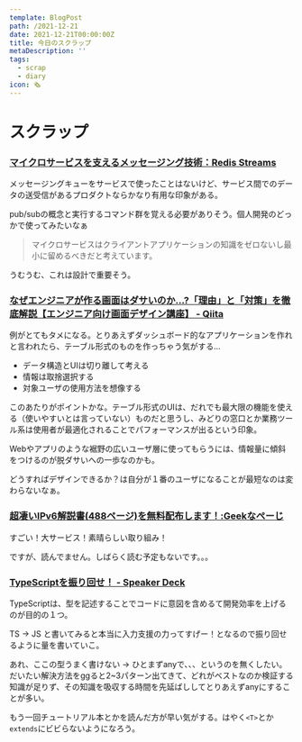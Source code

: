 ```yaml
---
template: BlogPost
path: /2021-12-21
date: 2021-12-21T00:00:00Z
title: 今日のスクラップ
metaDescription: ''
tags:
  - scrap
  - diary
icon: 🗞
---
```


# スクラップ

### [マイクロサービスを支えるメッセージング技術：Redis Streams](https://zenn.dev/nitaking/articles/e5bdaa4605b637)

メッセージングキューをサービスで使ったことはないけど、サービス間でのデータの送受信があるプロダクトならかなり有用な印象がある。

pub/subの概念と実行するコマンド群を覚える必要がありそう。個人開発のどっかで使ってみたいなぁ

>マイクロサービスはクライアントアプリケーションの知識をゼロないし最小に留めるべきだと考えています。

うむうむ、これは設計で重要そう。


### [なぜエンジニアが作る画面はダサいのか…?「理由」と「対策」を徹底解説【エンジニア向け画面デザイン講座】 - Qiita](https://qiita.com/mskmiki/items/544149987475719e417b#3se%E3%81%AEa%E3%81%95%E3%82%93%E3%81%AE%E7%94%BB%E9%9D%A2%E3%83%87%E3%82%B6%E3%82%A4%E3%83%B3)

例がとてもタメになる。とりあえずダッシュボード的なアプリケーションを作れと言われたら、テーブル形式のものを作っちゃう気がする...

- データ構造とUIは切り離して考える
- 情報は取捨選択する
- 対象ユーザの使用方法を想像する

このあたりがポイントかな。テーブル形式のUIは、だれでも最大限の機能を使える（使いやすいとは言っていない）ものだと思うし、みどりの窓口とか業務ツール系は使用者が最適化されることでパフォーマンスが出るという印象。

Webやアプリのような裾野の広いユーザ層に使ってもらうには、情報量に傾斜をつけるのが脱ダサいへの一歩なのかも。

どうすればデザインできるか？は自分が１番のユーザになることが最短なのは変わらないなぁ。

### [超凄いIPv6解説書(488ページ)を無料配布します！:Geekなぺーじ](https://www.geekpage.jp/blog/?id=2021-12-20-1)

すごい！大サービス！素晴らしい取り組み！

ですが、読んでません。しばらく読む予定もないです。。。

### [TypeScriptを振り回せ！ - Speaker Deck](https://speakerdeck.com/uhyo/typescriptwozhen-rihui-se)

TypeScriptは、型を記述することでコードに意図を含めるて開発効率を上げるのが目的の１つ。

TS -> JS と書いてみると本当に入力支援の力ってすげー！となるので振り回せるように量を書いていこ。

あれ、ここの型うまく書けない -> ひとまずanyで、、、というのを無くしたい。だいたい解決方法をggると2~3パターン出てきて、どれがベストなのか検証する知識が足りず、その知識を吸収する時間を先延ばししてとりあえずanyにすることが多い。

もう一回チュートリアル本とかを読んだ方が早い気がする。はやく`<T>`とか`extends`にビビらないようになろう。

